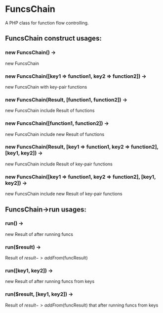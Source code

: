 # FuncsChain
A PHP class for function flow controlling.  

## FuncsChain construct usages:
### new FuncsChain() ->
new FuncsChain  

### new FuncsChain([key1 => function1, key2 => function2]) -> 
new FuncsChain with key-pair functions  

### new FuncsChain(Result, [function1, function2]) -> 
new FuncsChain include Result of functions  

### new FuncsChain([function1, function2]) -> 
new FuncsChain include new Result of functions  

### new FuncsChain(Result, [key1 => function1, key2 => function2], [key1, key2]) -> 
new FuncsChain include Result of key-pair functions  

### new FuncsChain([key1 => function1, key2 => function2], [key1, key2]) -> 
new FuncsChain include new Result of key-pair functions  

## FuncsChain->run usages:
### run() -> 
new Result of after running funcs

### run($result) -> 
Result of $result->addFrom($funcResult)

### run([key1, key2]) -> 
new Result of after running funcs from keys

### run($result, [key1, key2]) -> 
Result of $result->addFrom($funcResult) that after running funcs from keys